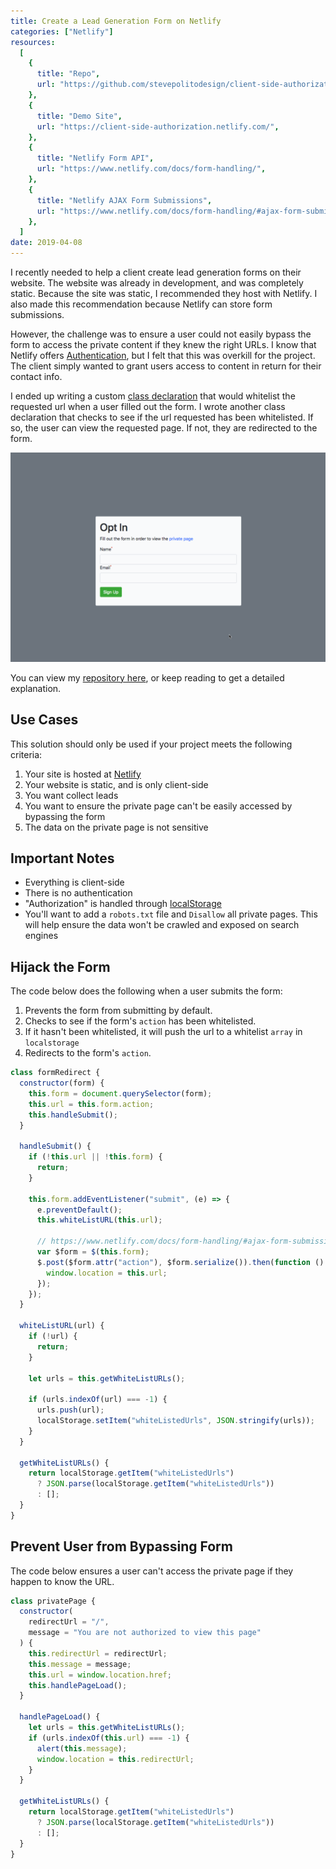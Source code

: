 ```yaml
---
title: Create a Lead Generation Form on Netlify
categories: ["Netlify"]
resources:
  [
    {
      title: "Repo",
      url: "https://github.com/stevepolitodesign/client-side-authorization",
    },
    {
      title: "Demo Site",
      url: "https://client-side-authorization.netlify.com/",
    },
    {
      title: "Netlify Form API",
      url: "https://www.netlify.com/docs/form-handling/",
    },
    {
      title: "Netlify AJAX Form Submissions",
      url: "https://www.netlify.com/docs/form-handling/#ajax-form-submissions",
    },
  ]
date: 2019-04-08
---
```


I recently needed to help a client create lead generation forms on their website. The website was already in development, and was completely static. Because the site was static, I recommended they host with Netlify. I also made this recommendation because Netlify can store form submissions.

However, the challenge was to ensure a user could not easily bypass the form to access the private content if they knew the right URLs. I know that Netlify offers [Authentication](https://www.netlify.com/docs/identity/), but I felt that this was overkill for the project. The client simply wanted to grant users access to content in return for their contact info.

I ended up writing a custom [class declaration](https://developer.mozilla.org/en-US/docs/Web/JavaScript/Reference/Classes) that would whitelist the requested url when a user filled out the form. I wrote another class declaration that checks to see if the url requested has been whitelisted. If so, the user can view the requested page. If not, they are redirected to the form.

![demo](/assets/images/posts/create-a-lead-generation-form-on-netlify/demo.gif)

You can view my [repository here](https://github.com/stevepolitodesign/client-side-authorization), or keep reading to get a detailed explanation.

## Use Cases

This solution should only be used if your project meets the following criteria:

1. Your site is hosted at [Netlify](https://www.netlify.com/)
1. Your website is static, and is only client-side
1. You want collect leads
1. You want to ensure the private page can't be easily accessed by bypassing the form
1. The data on the private page is not sensitive

## Important Notes

- Everything is client-side
- There is no authentication
- "Authorization" is handled through [localStorage](https://developer.mozilla.org/en-US/docs/Web/API/Window/localStorage)
- You'll want to add a `robots.txt` file and `Disallow` all private pages. This will help ensure the data won't be crawled and exposed on search engines

## Hijack the Form

The code below does the following when a user submits the form:

1. Prevents the form from submitting by default.
1. Checks to see if the form's `action` has been whitelisted.
1. If it hasn't been whitelisted, it will push the url to a whitelist `array` in `localstorage`
1. Redirects to the form's `action`.

```js
class formRedirect {
  constructor(form) {
    this.form = document.querySelector(form);
    this.url = this.form.action;
    this.handleSubmit();
  }

  handleSubmit() {
    if (!this.url || !this.form) {
      return;
    }

    this.form.addEventListener("submit", (e) => {
      e.preventDefault();
      this.whiteListURL(this.url);

      // https://www.netlify.com/docs/form-handling/#ajax-form-submissions
      var $form = $(this.form);
      $.post($form.attr("action"), $form.serialize()).then(function () {
        window.location = this.url;
      });
    });
  }

  whiteListURL(url) {
    if (!url) {
      return;
    }

    let urls = this.getWhiteListURLs();

    if (urls.indexOf(url) === -1) {
      urls.push(url);
      localStorage.setItem("whiteListedUrls", JSON.stringify(urls));
    }
  }

  getWhiteListURLs() {
    return localStorage.getItem("whiteListedUrls")
      ? JSON.parse(localStorage.getItem("whiteListedUrls"))
      : [];
  }
}
```

## Prevent User from Bypassing Form

The code below ensures a user can't access the private page if they happen to know the URL.

```js
class privatePage {
  constructor(
    redirectUrl = "/",
    message = "You are not authorized to view this page"
  ) {
    this.redirectUrl = redirectUrl;
    this.message = message;
    this.url = window.location.href;
    this.handlePageLoad();
  }

  handlePageLoad() {
    let urls = this.getWhiteListURLs();
    if (urls.indexOf(this.url) === -1) {
      alert(this.message);
      window.location = this.redirectUrl;
    }
  }

  getWhiteListURLs() {
    return localStorage.getItem("whiteListedUrls")
      ? JSON.parse(localStorage.getItem("whiteListedUrls"))
      : [];
  }
}
```
